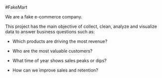 
#FakeMart

We are a fake e-commerce company.

This project has the main objective of collect, clean, analyze and visualize data to answer business questions such as:

- Which products are driving the most revenue?

- Who are the most valuable customers?

- What time of year shows sales peaks or dips?

- How can we improve sales and retention?

